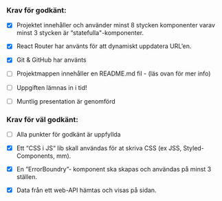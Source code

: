 ### Krav för godkänt:

- [x] Projektet innehåller och använder minst 8 stycken komponenter varav minst 3 stycken är “statefulla"-komponenter.

- [x] React Router har använts för att dynamiskt uppdatera URL’en.

- [x] Git & GitHub har använts

- [ ] Projektmappen innehåller en README.md fil - (läs ovan för mer info)

- [ ] Uppgiften lämnas in i tid!

- [ ] Muntlig presentation är genomförd

### Krav för väl godkänt:

- [ ] Alla punkter för godkänt är uppfyllda

- [x] Ett “CSS i JS“ lib skall användas för at skriva CSS (ex JSS, Styled-Components, mm).

- [x] En ”ErrorBoundry”- komponent ska skapas och användas på minst 3 ställen.

- [x] Data från ett web-API hämtas och visas på sidan.
